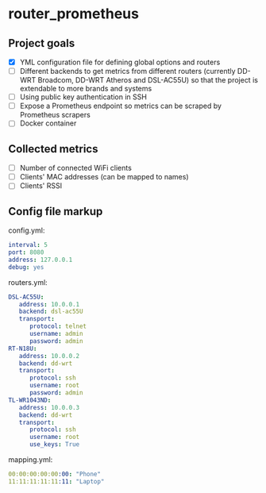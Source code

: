 # router_prometheus

## Project goals
 - [X] YML configuration file for defining global options and routers
 - [ ] Different backends to get metrics from different routers (currently DD-WRT Broadcom, DD-WRT Atheros and DSL-AC55U) so that the project is extendable to more brands and systems
 - [ ] Using public key authentication in SSH
 - [ ] Expose a Prometheus endpoint so metrics can be scraped by Prometheus scrapers
 - [ ] Docker container

## Collected metrics
 - [ ] Number of connected WiFi clients
 - [ ] Clients' MAC addresses (can be mapped to names)
 - [ ] Clients' RSSI

## Config file markup

config.yml:
```yml
interval: 5
port: 8080
address: 127.0.0.1
debug: yes
```

routers.yml:
```yml
DSL-AC55U:
   address: 10.0.0.1
   backend: dsl-ac55U
   transport:
      protocol: telnet
      username: admin
      password: admin
RT-N18U:
   address: 10.0.0.2
   backend: dd-wrt
   transport:
      protocol: ssh
      username: root
      password: admin
TL-WR1043ND:
   address: 10.0.0.3
   backend: dd-wrt
   transport:
      protocol: ssh
      username: root
      use_keys: True
```

mapping.yml:
```yml
00:00:00:00:00:00: "Phone"
11:11:11:11:11:11: "Laptop"
```
